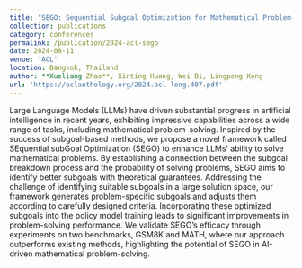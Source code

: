 ```yaml
---
title: "SEGO: Sequential Subgoal Optimization for Mathematical Problem-Solving"
collection: publications
category: conferences
permalink: /publication/2024-acl-sego
date: 2024-08-11
venue: 'ACL'
location: Bangkok, Thailand
author: **Xueliang Zhao**, Xinting Huang, Wei Bi, Lingpeng Kong
url: 'https://aclanthology.org/2024.acl-long.407.pdf'
---
```


Large Language Models (LLMs) have driven substantial progress in artificial intelligence in recent years, exhibiting impressive capabilities across a wide range of tasks, including mathematical problem-solving. Inspired by the success of subgoal-based methods, we propose a novel framework called SEquential subGoal Optimization (SEGO) to enhance LLMs’ ability to solve mathematical problems. By establishing a connection between the subgoal breakdown process and the probability of solving problems, SEGO aims to identify better subgoals with theoretical guarantees. Addressing the challenge of identifying suitable subgoals in a large solution space, our framework generates problem-specific subgoals and adjusts them according to carefully designed criteria. Incorporating these optimized subgoals into the policy model training leads to significant improvements in problem-solving performance. We validate SEGO’s efficacy through experiments on two benchmarks, GSM8K and MATH, where our approach outperforms existing methods, highlighting the potential of SEGO in AI-driven mathematical problem-solving.
